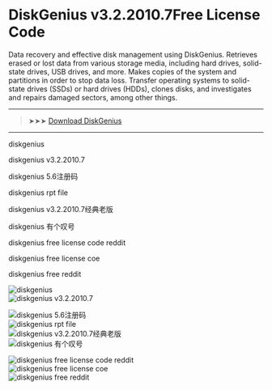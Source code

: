 <meta name="description" content="DiskGenius">
<meta name="keywords" content="diskgenius​, diskgenius v3.2.2010.7​, diskgenius 5.6注册码​, diskgenius rpt file​, diskgenius v3.2.2010.7经典老版​, diskgenius 有个叹号​, diskgenius free license code reddit​, diskgenius free license coe​, diskgenius free reddit​">

# DiskGenius v3.2.2010.7​ Free License Code

Data recovery and effective disk management using DiskGenius. Retrieves erased or lost data from various storage media, including hard drives, solid-state drives, USB drives, and more. Makes copies of the system and partitions in order to stop data loss. Transfer operating systems to solid-state drives (SSDs) or hard drives (HDDs), clones disks, and investigates and repairs damaged sectors, among other things.

---

> ➤➤➤ [Download DiskGenius](https://goo.su/7TabSDN)

---

diskgenius​

diskgenius v3.2.2010.7​

diskgenius 5.6注册码​

diskgenius rpt file​

diskgenius v3.2.2010.7经典老版​

diskgenius 有个叹号​

diskgenius free license code reddit​

diskgenius free license coe​

diskgenius free reddit​


![diskgenius](https://ts2.mm.bing.net/th?q=diskgenius)  
![diskgenius v3.2.2010.7](https://ts2.mm.bing.net/th?q=diskgenius%v3.2.2010.7)  

![diskgenius 5.6注册码](https://ts2.mm.bing.net/th?q=diskgenius%5.6注册码)  
![diskgenius rpt file](https://ts2.mm.bing.net/th?q=diskgenius%rpt%file)  
![diskgenius v3.2.2010.7经典老版](https://ts2.mm.bing.net/th?q=diskgenius%v3.2.2010.7经典老版)  
![diskgenius 有个叹号](https://ts2.mm.bing.net/th?q=diskgenius%有个叹号)  

![diskgenius free license code reddit](https://ts2.mm.bing.net/th?q=diskgenius%free%license%code%reddit)  
![diskgenius free license coe](https://ts2.mm.bing.net/th?q=diskgenius%free%license%coe)  
![diskgenius free reddit](https://ts2.mm.bing.net/th?q=diskgenius%free%reddit)  

